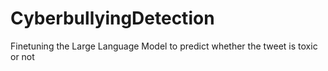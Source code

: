 # CyberbullyingDetection
Finetuning the Large Language Model to predict whether the tweet is toxic or not
